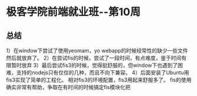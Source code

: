 # 极客学院前端就业班--第10周
## 总结
1）在window下尝试了使用yeomam，yo webapp的时候经常性的缺少一些文件然后就放弃了。
2）在尝试fis的时候，尝试了一段时间，有点难度，鉴于时间有限暂时放弃
3）最后尝试fis3的时候，觉得挺舒服的，但window下也遇到了困难，支持的nodejs只有仅仅的几种，而且不向下兼容。
4）后面安装了Ubuntu用fis3实现了简单的工程化。
相对fis3的环境配置，fis3用起来舒服多了。
fis的使用确实非常有帮助，争取在有时间的时候搞定fis模块化把